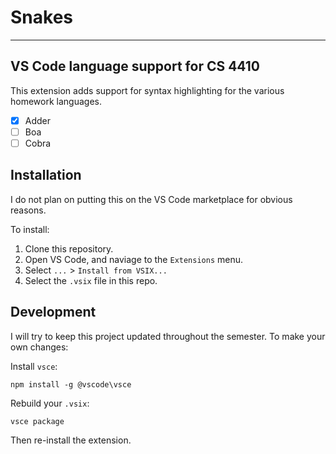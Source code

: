 # Snakes

---

## VS Code language support for CS 4410

This extension adds support for syntax highlighting for the various homework languages.

- [x] Adder
- [ ] Boa
- [ ] Cobra

## Installation

I do not plan on putting this on the VS Code marketplace for obvious reasons.

To install:
1. Clone this repository.   
2. Open VS Code, and naviage to the `Extensions` menu.  
3. Select `...` > `Install from VSIX...`
4. Select the `.vsix` file in this repo.

## Development

I will try to keep this project updated throughout the semester. To make your own changes:

Install `vsce`:

```
npm install -g @vscode\vsce
```


Rebuild your `.vsix`:

```
vsce package
```

Then re-install the extension.

